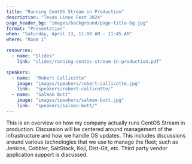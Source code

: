 ```yaml
---
title: "Running CentOS Stream in Production"
description: "Texas Linux Fest 2024"
page_header_bg: "images/background/page-title-bg.jpg"
format: "Presentation"
when: "Saturday, April 13, 11:00 AM - 11:45 AM"
where: "Room 1"

resources:
  - name: "Slides"
    link: "slides/running-centos-stream-in-production.pdf"

speakers:
  - name:  "Robert Callicotte"
    image: "images/speakers/robert-callicotte.jpg"
    link:  "speakers/robert-callicotte/"
  - name:  "Salman Butt"
    image: "images/speakers/salman-butt.jpg"
    link:  "speakers/salman-butt/"
---
```


This is an overview on how my company actually runs CentOS Stream in
production. Discussion will be centered around management of the infrastructure
and how we handle OS updates. This includes discussions around various
technologies that we use to manage the fleet; such as Jenkins, Cobbler,
SaltStack, Koji, Dist-Git, etc. Third party vendor application support is
discussed.
